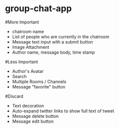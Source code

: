 group-chat-app
==============

#More Important
* chatroom name
* List of people who are currently in the chatroom
* Message text input with a submit button
* Image Attachment
* Author name, message body, time stamp

#Less Important
* Author's Avatar
* Search
* Multiple Rooms / Channels
* Message "favorite" button

#Discard
* Text decoration
* Auto-expand twitter links to show full text of tweet
* Message delete button
* Message edit button
